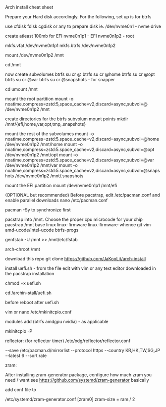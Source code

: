 Arch install cheat sheet

Prepare your Hard disk accordingly. For the following, set up is for btrfs

use cfdisk fdisk cgdisk or any to prepare disk
ie. /dev/nvme0n1 - nvme drive

create atleast 100mb for EFI
nvme0n1p1 - EFI
nvme0n1p2 - root

mkfs.vfat /dev/nvme0n1p1
mkfs.btrfs /dev/nvme0n1p2

mount /dev/nvme0n1p2 /mnt

cd /mnt

now create subvolumes
btrfs su cr @
btrfs su cr @home
btrfs su cr @opt
btrfs su cr @var
btrfs su cr @snapshots - for snapper

cd
umount /mnt

mount the root partition
mount -o noatime,compress=zstd:5,space_cache=v2,discard=async,subvol=@ /dev/nvme0n1p2 /mnt

create directories for the btrfs subvolum mount points
mkdir /mnt/{efi,home,var,opt,tmp,.snapshots}

mount the rest of the subvolumes
mount -o noatime,compress=zstd:5.space_cache=v2,discard=async,subvol=@home /dev/nvme0n1p2 /mnt/home
mount -o noatime,compress=zstd:5.space_cache=v2,discard=async,subvol=@opt /dev/nvme0n1p2 /mnt/opt
mount -o noatime,compress=zstd:5.space_cache=v2,discard=async,subvol=@var /dev/nvme0n1p2 /mnt/var
mount -o noatime,compress=zstd:5.space_cache=v2,discard=async,subvol=@snapshots /dev/nvme0n1p2 /mnt/.snapshots

mount the EFI partition
mount /dev/nvme0n1p1 /mnt/efi

(OPTIONAL but recommended) Before pacstrap, edit /etc/pacman.conf and enable parallel downloads
nano /etc/pacman.conf

pacman -Sy to synchronize first 

pacstrap into /mnt. Choose the proper cpu microcode for your chip
pacstrap /mnt base linux linux-firmware linux-firmware-whence git vim amd-ucode/intel-ucode btrfs-progs

genfstab -U /mnt >> /mnt/etc/fstab

arch-chroot /mnt

download this repo
git clone https://github.com/JaKooLit/arch-install


install uefi.sh - from the file edit with vim or any text editor downloaded in the pacstrap installation

chmod +x uefi.sh

cd
/archin-stall/uefi.sh

before reboot after uefi.sh

vim or nano /etc/mkinitcpio.conf

modules add (btrfs amdgpu nvidia) - as applicable

mkinitcpio -P

reflector: (for reflector timer)
/etc/xdg/reflector/reflector.conf

--save /etc/pacman.d/mirrorlist
--protocol https
--country KR,HK,TW,SG,JP
--latest 6
--sort rate


zram:

After installing zram-generator package, configure how much zram you need / want
see https://github.com/systemd/zram-generator
basically

add conf file to

 /etc/systemd/zram-generator.conf
[zram0]
zram-size = ram / 2






